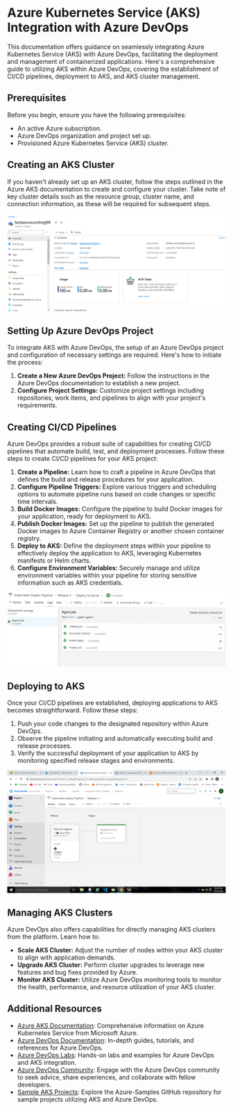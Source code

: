# Azure Kubernetes Service (AKS) Integration with Azure DevOps

This documentation offers guidance on seamlessly integrating Azure Kubernetes Service (AKS) with Azure DevOps, facilitating the deployment and management of containerized applications. Here's a comprehensive guide to utilizing AKS within Azure DevOps, covering the establishment of CI/CD pipelines, deployment to AKS, and AKS cluster management.

## Prerequisites

Before you begin, ensure you have the following prerequisites:

- An active Azure subscription.
- Azure DevOps organization and project set up.
- Provisioned Azure Kubernetes Service (AKS) cluster.

## Creating an AKS Cluster

If you haven't already set up an AKS cluster, follow the steps outlined in the Azure AKS documentation to create and configure your cluster. Take note of key cluster details such as the resource group, cluster name, and connection information, as these will be required for subsequent steps.

![AKS-svc](https://github.com/EmAdd9/Azure-DevOps/blob/ac49964c26f2f77da805fdab638b8101debb1cbb/images/ACR.png)

## Setting Up Azure DevOps Project

To integrate AKS with Azure DevOps, the setup of an Azure DevOps project and configuration of necessary settings are required. Here's how to initiate the process:

1. **Create a New Azure DevOps Project:** Follow the instructions in the Azure DevOps documentation to establish a new project.
2. **Configure Project Settings:** Customize project settings including repositories, work items, and pipelines to align with your project's requirements.

## Creating CI/CD Pipelines

Azure DevOps provides a robust suite of capabilities for creating CI/CD pipelines that automate build, test, and deployment processes. Follow these steps to create CI/CD pipelines for your AKS project:

1. **Create a Pipeline:** Learn how to craft a pipeline in Azure DevOps that defines the build and release procedures for your application.
2. **Configure Pipeline Triggers:** Explore various triggers and scheduling options to automate pipeline runs based on code changes or specific time intervals.
3. **Build Docker Images:** Configure the pipeline to build Docker images for your application, ready for deployment to AKS.
4. **Publish Docker Images:** Set up the pipeline to publish the generated Docker images to Azure Container Registry or another chosen container registry.
5. **Deploy to AKS:** Define the deployment steps within your pipeline to effectively deploy the application to AKS, leveraging Kubernetes manifests or Helm charts.
6. **Configure Environment Variables:** Securely manage and utilize environment variables within your pipeline for storing sensitive information such as AKS credentials.

![Stages](https://github.com/EmAdd9/Azure-DevOps/blob/c90b25f1a2ed50a05600b997411b7bf6e23c771e/images/Release-stages.png)

## Deploying to AKS

Once your CI/CD pipelines are established, deploying applications to AKS becomes straightforward. Follow these steps:

1. Push your code changes to the designated repository within Azure DevOps.
2. Observe the pipeline initiating and automatically executing build and release processes.
3. Verify the successful deployment of your application to AKS by monitoring specified release stages and environments.

![Deployment](https://github.com/EmAdd9/Azure-DevOps/blob/c90b25f1a2ed50a05600b997411b7bf6e23c771e/images/Deploy-to-AKS.png)

## Managing AKS Clusters

Azure DevOps also offers capabilities for directly managing AKS clusters from the platform. Learn how to:

- **Scale AKS Cluster:** Adjust the number of nodes within your AKS cluster to align with application demands.
- **Upgrade AKS Cluster:** Perform cluster upgrades to leverage new features and bug fixes provided by Azure.
- **Monitor AKS Cluster:** Utilize Azure DevOps monitoring tools to monitor the health, performance, and resource utilization of your AKS cluster.

## Additional Resources

- [Azure AKS Documentation](https://docs.microsoft.com/en-us/azure/aks): Comprehensive information on Azure Kubernetes Service from Microsoft Azure.
- [Azure DevOps Documentation](https://docs.microsoft.com/en-us/azure/devops/?view=azure-devops): In-depth guides, tutorials, and references for Azure DevOps.
- [Azure DevOps Labs](https://learn.microsoft.com/en-us/azure/devops/pipelines/get-started/pipelines-get-started?view=azure-devops): Hands-on labs and examples for Azure DevOps and AKS integration.
- [Azure DevOps Community](https://dev.azure.com/): Engage with the Azure DevOps community to seek advice, share experiences, and collaborate with fellow developers.
- [Sample AKS Projects](https://github.com/Azure-Samples?utf8=%E2%9C%93&q=aks&type=&language=): Explore the Azure-Samples GitHub repository for sample projects utilizing AKS and Azure DevOps.
